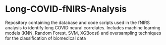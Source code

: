 # Long-COVID-fNIRS-Analysis
Repository containing the database and code scripts used in the fNIRS analysis to identify long COVID neural correlates. Includes machine learning models (KNN, Random Forest, SVM, XGBoost) and oversampling techniques for the classification of biomedical data

